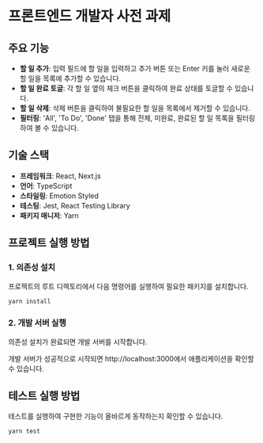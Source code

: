 # 프론트엔드 개발자 사전 과제

## 주요 기능

- **할 일 추가**: 입력 필드에 할 일을 입력하고 추가 버튼 또는 Enter 키를 눌러 새로운 할 일을 목록에 추가할 수 있습니다.
- **할 일 완료 토글**: 각 할 일 옆의 체크 버튼을 클릭하여 완료 상태를 토글할 수 있습니다.
- **할 일 삭제**: 삭제 버튼을 클릭하여 불필요한 할 일을 목록에서 제거할 수 있습니다.
- **필터링**: 'All', 'To Do', 'Done' 탭을 통해 전체, 미완료, 완료된 할 일 목록을 필터링하여 볼 수 있습니다.

## 기술 스택

- **프레임워크**: React, Next.js
- **언어**: TypeScript
- **스타일링**: Emotion Styled
- **테스팅**: Jest, React Testing Library
- **패키지 매니저**: Yarn

## 프로젝트 실행 방법

### 1. 의존성 설치

프로젝트의 루트 디렉토리에서 다음 명령어를 실행하여 필요한 패키지를 설치합니다.

```bash
yarn install
```

### 2. 개발 서버 실행

의존성 설치가 완료되면 개발 서버를 시작합니다.

개발 서버가 성공적으로 시작되면 http://localhost:3000에서 애플리케이션을 확인할 수 있습니다.

## 테스트 실행 방법

테스트를 실행하여 구현한 기능이 올바르게 동작하는지 확인할 수 있습니다.

```bash
yarn test
```
